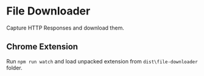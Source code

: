 # File Downloader

Capture HTTP Responses and download them.

## Chrome Extension

Run `npm run watch` and load unpacked extension from `dist\file-downloader` folder.
